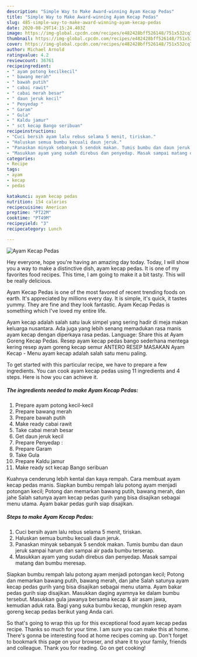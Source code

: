 ```yaml
---
description: "Simple Way to Make Award-winning Ayam Kecap Pedas"
title: "Simple Way to Make Award-winning Ayam Kecap Pedas"
slug: 485-simple-way-to-make-award-winning-ayam-kecap-pedas
date: 2020-08-29T14:15:24.403Z
image: https://img-global.cpcdn.com/recipes/e482428bff526148/751x532cq70/ayam-kecap-pedas-foto-resep-utama.jpg
thumbnail: https://img-global.cpcdn.com/recipes/e482428bff526148/751x532cq70/ayam-kecap-pedas-foto-resep-utama.jpg
cover: https://img-global.cpcdn.com/recipes/e482428bff526148/751x532cq70/ayam-kecap-pedas-foto-resep-utama.jpg
author: Michael Arnold
ratingvalue: 4.2
reviewcount: 36761
recipeingredient:
- " ayam potong kecilkecil"
- " bawang merah"
- " bawah putih"
- " cabai rawit"
- " cabai merah besar"
- " daun jeruk kecil"
- " Penyedap "
- " Garam"
- " Gula"
- " Kaldu jamur"
- " sct kecap Bango seribuan"
recipeinstructions:
- "Cuci bersih ayam lalu rebus selama 5 menit, tiriskan."
- "Haluskan semua bumbu kecuali daun jeruk."
- "Panaskan minyak sebanyak 5 sendok makan. Tumis bumbu dan daun jeruk sampai harum dan sampai air pada bumbu terserap."
- "Masukkan ayam yang sudah direbus dan penyedap. Masak sampai matang dan bumbu meresap."
categories:
- Recipe
tags:
- ayam
- kecap
- pedas

katakunci: ayam kecap pedas 
nutrition: 154 calories
recipecuisine: American
preptime: "PT22M"
cooktime: "PT49M"
recipeyield: "3"
recipecategory: Lunch

---
```



![Ayam Kecap Pedas](https://img-global.cpcdn.com/recipes/e482428bff526148/751x532cq70/ayam-kecap-pedas-foto-resep-utama.jpg)

Hey everyone, hope you're having an amazing day today. Today, I will show you a way to make a distinctive dish, ayam kecap pedas. It is one of my favorites food recipes. This time, I am going to make it a bit tasty. This will be really delicious.

Ayam Kecap Pedas is one of the most favored of recent trending foods on earth. It's appreciated by millions every day. It is simple, it's quick, it tastes yummy. They are fine and they look fantastic. Ayam Kecap Pedas is something which I've loved my entire life.

Ayam kecap adalah salah satu lauk simpel yang sering hadir di meja makan keluarga nusantara. Ada juga yang lebih senang memadukan rasa manis ayam kecap dengan diperkaya rasa pedas. Language: Share this at Ayam Goreng Kecap Pedas. Resep ayam kecap pedas bango sederhana mentega kering resep ayam goreng kecap semur ANTERO RESEP MASAKAN Ayam Kecap - Menu ayam kecap adalah salah satu menu paling.


To get started with this particular recipe, we have to prepare a few ingredients. You can cook ayam kecap pedas using 11 ingredients and 4 steps. Here is how you can achieve it.

<!--inarticleads1-->

##### The ingredients needed to make Ayam Kecap Pedas:

1. Prepare  ayam potong kecil-kecil
1. Prepare  bawang merah
1. Prepare  bawah putih
1. Make ready  cabai rawit
1. Take  cabai merah besar
1. Get  daun jeruk kecil
1. Prepare  Penyedap :
1. Prepare  Garam
1. Take  Gula
1. Prepare  Kaldu jamur
1. Make ready  sct kecap Bango seribuan


Kuahnya cenderung lebih kental dan kaya rempah. Cara membuat ayam kecap pedas manis. Siapkan bumbu rempah lalu potong ayam menjadi potongan kecil; Potong dan memarkan bawang putih, bawang merah, dan jahe Salah satunya ayam kecap pedas gurih yang bisa disajikan sebagai menu utama. Ayam bakar pedas gurih siap disajikan. 

<!--inarticleads2-->

##### Steps to make Ayam Kecap Pedas:

1. Cuci bersih ayam lalu rebus selama 5 menit, tiriskan.
1. Haluskan semua bumbu kecuali daun jeruk.
1. Panaskan minyak sebanyak 5 sendok makan. Tumis bumbu dan daun jeruk sampai harum dan sampai air pada bumbu terserap.
1. Masukkan ayam yang sudah direbus dan penyedap. Masak sampai matang dan bumbu meresap.


Siapkan bumbu rempah lalu potong ayam menjadi potongan kecil; Potong dan memarkan bawang putih, bawang merah, dan jahe Salah satunya ayam kecap pedas gurih yang bisa disajikan sebagai menu utama. Ayam bakar pedas gurih siap disajikan. Masukkan daging ayamnya ke dalam bumbu tersebut. Masukkan gula jawanya bersama kecap &amp; air asam jawa, kemudian aduk rata. Bagi yang suka bumbu kecap, mungkin resep ayam goreng kecap pedas berikut yang Anda cari. 

So that's going to wrap this up for this exceptional food ayam kecap pedas recipe. Thanks so much for your time. I am sure you can make this at home. There's gonna be interesting food at home recipes coming up. Don't forget to bookmark this page on your browser, and share it to your family, friends and colleague. Thank you for reading. Go on get cooking!
